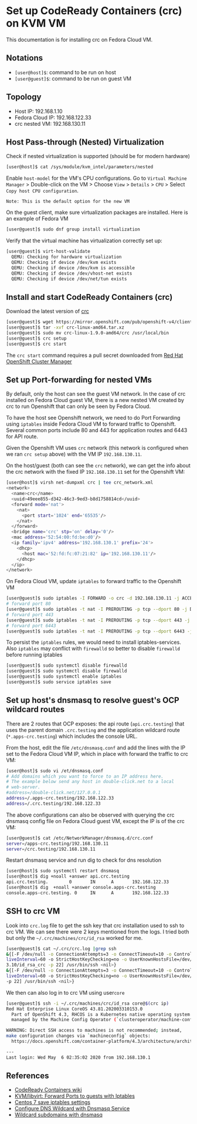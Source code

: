 # Set up CodeReady Containers (crc) on KVM VM
This documentation is for installing crc on Fedora Cloud VM. 
## Notations
- `[user@host]$`: command to be run on host
- `[user@guest]$`: command to be run on guest VM
## Topology
- Host IP: 192.168.1.10
- Fedora Cloud IP: 192.168.122.33
- crc nested VM: 192.168.130.11
## Host Pass-through (Nested) Virtualization
Check if nested virtualization is supported (should be for modern hardware)
```bash
[user@host]$ cat /sys/module/kvm_intel/parameters/nested
```
Enable `host-model` for the VM's CPU configurations. 
Go to `Virtual Machine Manager` > Double-click on the VM > Choose `View` > `Details` > `CPU` > Select `Copy host CPU configuration`.  

```
Note: This is the default option for the new VM
```
On the guest client, make sure virtualization packages are installed. Here is an example of Fedora VM
```bash
[user@guest]$ sudo dnf group install virtualization
```
Verify that the virtual machine has virtualization correctly set up:
```bash
[user@guest]$ virt-host-validate
  QEMU: Checking for hardware virtualization                                 : PASS
  QEMU: Checking if device /dev/kvm exists                                   : PASS
  QEMU: Checking if device /dev/kvm is accessible                            : PASS
  QEMU: Checking if device /dev/vhost-net exists                             : PASS
  QEMU: Checking if device /dev/net/tun exists                               : PASS
```

## Install and start CodeReady Containers (crc)
Download the latest version of [crc](https://cloud.redhat.com/openshift/install/crc/installer-provisioned)
```bash
[user@guest]$ wget https://mirror.openshift.com/pub/openshift-v4/clients/crc/latest/crc-linux-amd64.tar.xz
[user@guest]$ tar -xvf crc-linux-amd64.tar.xz
[user@guest]$ sudo mv crc-linux-1.9.0-amd64/crc /usr/local/bin
[user@guest]$ crc setup
[user@guest]$ crc start
```
The `crc start` command requires a pull secret downloaded from [Red Hat OpenShift Cluster Manager](https://cloud.redhat.com/openshift/install/crc/installer-provisioned)
## Set up Port-forwarding for nested VMs

By default, only the host can see the guest VM network. In the case of crc installed on Fedora Cloud guest VM, there is a new nested VM created by crc to run Openshift that can only be seen by Fedora Cloud.   

To have the host see Openshift network, we need to do Port Forwarding using `iptables` inside Fedora Cloud VM to forward traffic to Openshift. Several common ports include 80 and 443 for application routes and 6443 for API route.  

Given the Openshift VM uses `crc` network (this network is configured when we ran `crc setup` above) with the VM IP `192.168.130.11`.  

On the host/guest (both can see the `crc` network), we can get the info about the crc network with the fixed IP `192.168.130.11` set for the Openshift VM:
```bash
[user@host]$ virsh net-dumpxml crc | tee crc_network.xml
<network>
  <name>crc</name>
  <uuid>49eee855-d342-46c3-9ed3-b8d1758814cd</uuid>
  <forward mode='nat'>
    <nat>
      <port start='1024' end='65535'/>
    </nat>
  </forward>
  <bridge name='crc' stp='on' delay='0'/>
  <mac address='52:54:00:fd:be:d0'/>
  <ip family='ipv4' address='192.168.130.1' prefix='24'>
    <dhcp>
      <host mac='52:fd:fc:07:21:82' ip='192.168.130.11'/>
    </dhcp>
  </ip>
</network>
```
On Fedora Cloud VM, update `iptables` to forward traffic to the Openshift VM 
```bash
[user@guest]$ sudo iptables -I FORWARD -o crc -d 192.168.130.11 -j ACCEPT
# forward port 80
[user@guest]$ sudo iptables -t nat -I PREROUTING -p tcp --dport 80 -j DNAT --to 192.168.130.11:80
# forward port 443
[user@guest]$ sudo iptables -t nat -I PREROUTING -p tcp --dport 443 -j DNAT --to 192.168.130.11:443
# forward port 6443
[user@guest]$ sudo iptables -t nat -I PREROUTING -p tcp --dport 6443 -j DNAT --to 192.168.130.11:6443
```
To persist the `iptables` rules, we would need to install iptables-services. Also `iptables` may conflict with `firewalld` so better to disable `firewalld` before running iptables
```bash
[user@guest]$ sudo systemctl disable firewalld
[user@guest]$ sudo systemctl disable firewalld
[user@guest]$ sudo systemctl enable iptables
[user@guest]$ sudo service iptables save
```

## Set up host's dnsmasq to resolve guest's OCP wildcard routes

There are 2 routes that OCP exposes: the api route (`api.crc.testing`) that uses the parent domain `.crc.testing`  and the application wildcard route (`*.apps-crc.testing`) which includes the console URL.

From the host, edit the file `/etc/dnsmasq.conf` and add the lines with the IP set to the Fedora Cloud VM IP, which in place with forward the traffic to crc VM:
```bash
[user@host]$ sudo vi /et/dnsmasq.conf
# Add domains which you want to force to an IP address here.
# The example below send any host in double-click.net to a local
# web-server.
#address=/double-click.net/127.0.0.1
address=/.apps-crc.testing/192.168.122.33
address=/.crc.testing/192.168.122.33
```
The above configurations can also be observed with querying the crc dnsmasq config file on Fedora Cloud guest VM, except the IP is of the crc VM:
```bash
[user@guest]$ cat /etc/NetworkManager/dnsmasq.d/crc.conf
server=/apps-crc.testing/192.168.130.11
server=/crc.testing/192.168.130.11
```
Restart dnsmasq service and run dig to check for dns resolution
```bash
[user@host]$ sudo systemctl restart dnsmasq
[user@host]$ dig +noall +answer api.crc.testing
api.crc.testing.        0       IN      A       192.168.122.33
[user@host]$ dig  +noall +answer console.apps-crc.testing
console.apps-crc.testing. 0     IN      A       192.168.122.33
```
## SSH to crc VM
Look into `crc.log` file to get the ssh key that crc installation used to ssh to crc VM. We can see there were 2 keys mentioned from the logs. I tried both but only the `~/.crc/machines/crc/id_rsa` worked for me.
```bash
[user@guest]$ cat ~/.crc/crc.log |grep ssh
&{[-F /dev/null -o ConnectionAttempts=3 -o ConnectTimeout=10 -o ControlMaster=no -o ControlPath=none -o LogLevel=quiet -o PasswordAuthentication=no -o ServerA
liveInterval=60 -o StrictHostKeyChecking=no -o UserKnownHostsFile=/dev/null core@192.168.130.11 -o IdentitiesOnly=yes -i /home/mpham/.crc/cache/crc_libvirt_4.
3.10/id_rsa_crc -p 22] /usr/bin/ssh <nil>}                                                                                                                    
&{[-F /dev/null -o ConnectionAttempts=3 -o ConnectTimeout=10 -o ControlMaster=no -o ControlPath=none -o LogLevel=quiet -o PasswordAuthentication=no -o ServerA
liveInterval=60 -o StrictHostKeyChecking=no -o UserKnownHostsFile=/dev/null core@192.168.130.11 -o IdentitiesOnly=yes -i /home/mpham/.crc/machines/crc/id_rsa 
-p 22] /usr/bin/ssh <nil>}
```
We then can also log in to crc VM using user`core`
```bash
[user@guest]$ ssh -i ~/.crc/machines/crc/id_rsa core@$(crc ip)
Red Hat Enterprise Linux CoreOS 43.81.202003310153.0
  Part of OpenShift 4.3, RHCOS is a Kubernetes native operating system
  managed by the Machine Config Operator (`clusteroperator/machine-config`).

WARNING: Direct SSH access to machines is not recommended; instead,
make configuration changes via `machineconfig` objects:
  https://docs.openshift.com/container-platform/4.3/architecture/architecture-rhcos.html

---
Last login: Wed May  6 02:35:02 2020 from 192.168.130.1
```
## References
- [CodeReady Containers wiki](https://code-ready.github.io/crc/)
- [KVM/libvirt: Forward Ports to guests with Iptables](https://aboullaite.me/kvm-qemo-forward-ports-with-iptables/)
- [Centos 7 save iptables settings](https://serverfault.com/questions/626521/centos-7-save-iptables-settings)
- [Configure DNS Wildcard with Dnsmasq Service](https://qiita.com/bmj0114/items/9c24d863bcab1a634503)
- [Wildcard subdomains with dnsmasq](https://stackoverflow.com/questions/22313142/wildcard-subdomains-with-dnsmasq)
